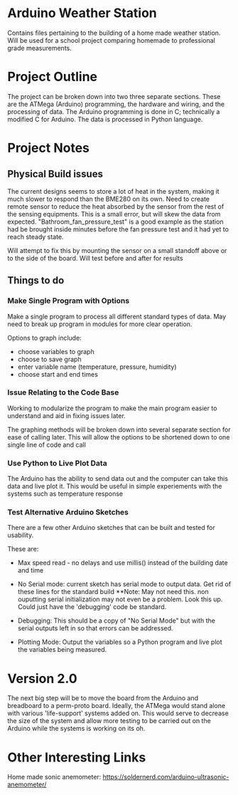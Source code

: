 # Arduino Weather Station
Contains files pertaining to the building of a home made weather station. Will be used for a 
school project comparing homemade to professional grade measurements.

# Project Outline
The project can be broken down into two three separate sections. These are the ATMega (Arduino) programming,
the hardware and wiring, and the processing of data. The Arduino programming is done in C; technically a modified C
for Arduino. The data is processed in Python language. 

# Project Notes

## Physical Build issues
The current designs seems to store a lot of heat in the system, making it much slower to
respond than the BME280 on its own. Need to create remote sensor to reduce the heat absorbed 
by the sensor from the rest of the sensing equipments. This is a small error, but will skew 
the data from expected. "Bathroom_fan_pressure_test" is a good example as the station had 
be brought inside minutes before the fan pressure test and it had yet to reach steady state. 

Will attempt to fix this by mounting the sensor on a small standoff above 
or to the side of the board. Will test before and after for results

## Things to do
### Make Single Program with Options
Make a single program to process all different standard types of data. 
May need to break up program in modules for more clear operation. 

Options to graph include: 
* choose variables to graph
* choose to save graph
* enter variable name (temperature, pressure, humidity)
* choose start and end times

### Issue Relating to the Code Base
Working to modularize the program to make the main program easier to understand 
and aid in fixing issues later. 
 
The graphing methods will be broken down into several separate section for ease
of calling later. This will allow the options to be shortened down to one single line 
of code and call

### Use Python to Live Plot Data
The Arduino has the ability to send data out and the computer can take this data 
and live plot it. This would be useful in simple experiements with the systems such as temperature response

### Test Alternative Arduino Sketches
There are a few other Arduino sketches that can be built and tested for usability. 

These are:
* Max speed read - no delays and use millis() instead of the building date and time

* No Serial mode: current sketch has serial mode to output data. Get rid of these lines
 for the standard build **Note: May not need this. non ouputting serial initialization 
 may not even be a problem. Look this up. Could just have the 'debugging' code be standard.

* Debugging: This should be a copy of "No Serial Mode" but with the serial outputs left
in so that errors can be addressed.

* Plotting Mode: Output the variables so a Python program and live plot the variables being measured. 

# Version 2.0
The next big step will be to move the board from the Arduino and breadboard to a perm-proto board. Ideally, the ATMega would stand
alone with various 'life-support' systems added on. This would serve to decrease the size of the system and allow more testing
to be carried out on the Arduino while the systems is working on its oh.


# Other Interesting Links
Home made sonic anemometer: https://soldernerd.com/arduino-ultrasonic-anemometer/
